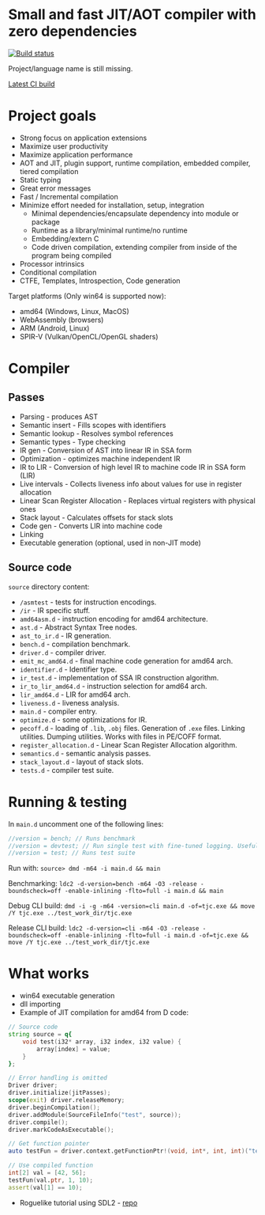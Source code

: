# Small and fast JIT/AOT compiler with zero dependencies

[![Build status](https://ci.appveyor.com/api/projects/status/3os1s4a34hl83r0b?svg=true)](https://ci.appveyor.com/project/MrSmith33/tiny-jit)

Project/language name is still missing.

[Latest CI build](https://github.com/MrSmith33/tiny_jit/releases/tag/CI)

# Project goals

- Strong focus on application extensions
- Maximize user productivity
- Maximize application performance
- AOT and JIT, plugin support, runtime compilation, embedded compiler, tiered compilation
- Static typing
- Great error messages
- Fast / Incremental compilation
- Minimize effort needed for installation, setup, integration
    - Minimal dependencies/encapsulate dependency into module or package
    - Runtime as a library/minimal runtime/no runtime
    - Embedding/extern C
    - Code driven compilation, extending compiler from inside of the program being compiled
- Processor intrinsics
- Conditional compilation
- CTFE, Templates, Introspection, Code generation

Target platforms (Only win64 is supported now):
- amd64 (Windows, Linux, MacOS)
- WebAssembly (browsers)
- ARM (Android, Linux)
- SPIR-V (Vulkan/OpenCL/OpenGL shaders)

# Compiler

## Passes

* Parsing - produces AST
* Semantic insert - Fills scopes with identifiers
* Semantic lookup - Resolves symbol references
* Semantic types - Type checking
* IR gen - Conversion of AST into linear IR in SSA form
* Optimization - optimizes machine independent IR
* IR to LIR - Conversion of high level IR to machine code IR in SSA form (LIR)
* Live intervals - Collects liveness info about values for use in register allocation
* Linear Scan Register Allocation - Replaces virtual registers with physical ones
* Stack layout - Calculates offsets for stack slots
* Code gen - Converts LIR into machine code
* Linking
* Executable generation (optional, used in non-JIT mode)


## Source code

`source` directory content:

* `/asmtest` - tests for instruction encodings.
* `/ir` - IR specific stuff.
* `amd64asm.d` - instruction encoding for amd64 architecture.
* `ast.d` - Abstract Syntax Tree nodes.
* `ast_to_ir.d` - IR generation.
* `bench.d` - compilation benchmark.
* `driver.d` - compiler driver.
* `emit_mc_amd64.d` - final machine code generation for amd64 arch.
* `identifier.d` - Identifier type.
* `ir_test.d` - implementation of SSA IR construction algorithm.
* `ir_to_lir_amd64.d` - instruction selection for amd64 arch.
* `lir_amd64.d` - LIR for amd64 arch.
* `liveness.d` - liveness analysis.
* `main.d` - compiler entry.
* `optimize.d` - some optimizations for IR.
* `pecoff.d` - loading of `.lib`, `.obj` files. Generation of `.exe` files. Linking utilities. Dumping utilities. Works with files in PE/COFF format.
* `register_allocation.d` - Linear Scan Register Allocation algorithm.
* `semantics.d` - semantic analysis passes.
* `stack_layout.d` - layout of stack slots.
* `tests.d` - compiler test suite.

# Running & testing

In `main.d` uncomment one of the following lines:
```D
//version = bench; // Runs benchmark
//version = devtest; // Run single test with fine-tuned logging. Useful for development.
//version = test; // Runs test suite
```

Run with: `source> dmd -m64 -i main.d && main`

Benchmarking:
    `ldc2 -d-version=bench -m64 -O3 -release -boundscheck=off -enable-inlining -flto=full -i main.d && main`

Debug CLI build:
    `dmd -i -g -m64 -version=cli main.d -of=tjc.exe && move /Y tjc.exe ../test_work_dir/tjc.exe`
    
Release CLI build:
    `ldc2 -d-version=cli -m64 -O3 -release -boundscheck=off -enable-inlining -flto=full -i main.d -of=tjc.exe && move /Y tjc.exe ../test_work_dir/tjc.exe`

# What works

- win64 executable generation
- dll importing
- Example of JIT compilation for amd64 from D code:
```D
// Source code
string source = q{
    void test(i32* array, i32 index, i32 value) {
        array[index] = value;
    }
};

// Error handling is omitted
Driver driver;
driver.initialize(jitPasses);
scope(exit) driver.releaseMemory;
driver.beginCompilation();
driver.addModule(SourceFileInfo("test", source));
driver.compile();
driver.markCodeAsExecutable();

// Get function pointer
auto testFun = driver.context.getFunctionPtr!(void, int*, int, int)("test");

// Use compiled function
int[2] val = [42, 56];
testFun(val.ptr, 1, 10);
assert(val[1] == 10);
```

- Roguelike tutorial using SDL2 - [repo](https://github.com/MrSmith33/rltut_2019)
